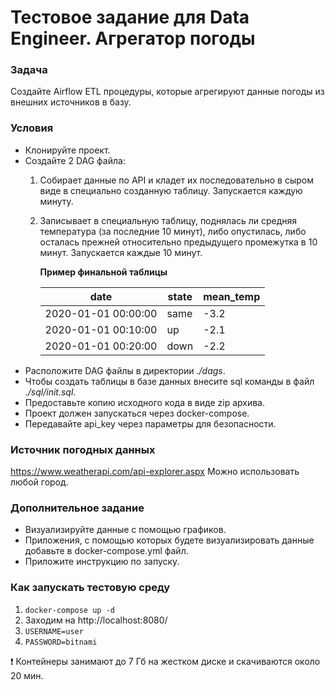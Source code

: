 # Тестовое задание для Data Engineer. Агрегатор погоды

### **Задача**
Создайте Airflow ETL процедуры, которые агрегируют данные погоды из внешних источников в базу.

### **Условия**
* Клонируйте проект.
* Создайте 2 DAG файла:
    1. Собирает данные по API и кладет их последовательно в сыром виде в специально созданную таблицу. Запускается каждую минуту.
    2. Записывает в специальную таблицу, поднялась ли средняя температура (за последние 10 минут), либо опустилась, либо осталась прежней относительно предыдущего промежутка в 10 минут. Запускается каждые 10 минут. 
        
        **Пример финальной таблицы**

        | date                | state | mean_temp |
        |---------------------|-------|-----------|
        | 2020-01-01 00:00:00 | same  | -3.2      |
        | 2020-01-01 00:10:00 | up    | -2.1      |
        | 2020-01-01 00:20:00 | down  | -2.2      |
* Расположите DAG файлы в директории *./dags*.
* Чтобы создать таблицы в базе данных внесите sql команды в файл *./sql/init.sql*.
* Предоставьте копию исходного кода в виде zip архива. 
* Проект должен запускаться через docker-compose.
* Передавайте api_key через параметры для безопасности.

### **Источник погодных данных**
https://www.weatherapi.com/api-explorer.aspx 
Можно использовать любой город.

### **Дополнительное задание**
* Визуализируйте данные с помощью графиков. 
* Приложения, с помощью которых будете визуализировать данные добавьте в docker-compose.yml файл.
* Приложите инструкцию по запуску.

### **Как запускать тестовую среду**
1. ```docker-compose up -d```
2. Заходим на http://localhost:8080/ 
3. ```USERNAME=user```
4. ```PASSWORD=bitnami```

❗ Контейнеры занимают до 7 Гб на жестком диске и скачиваются около 20 мин.